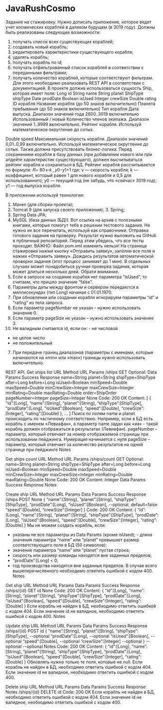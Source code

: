 # JavaRushCosmo
Задание на стажировку.
Нужно дописать приложение, которое ведет учет космических кораблей в далеком будущем (в 3019 году). Должны быть реализованы следующие возможности:
1. получать список всех существующих кораблей;
2. создавать новый корабль;
3. редактировать характеристики существующего корабля;
4. удалять корабль;
5. получать корабль по id;
6. получать отфильтрованный список кораблей в соответствии с переданными
фильтрами;
7. получать количество кораблей, которые соответствуют фильтрам.
Для этого необходимо реализовать REST API в соответствии с документацией. В проекте должна использоваться сущность Ship, которая имеет поля:
   Long id
String name
String planet ShipType shipType Date prodDate
Boolean isUsed
Integer crewSize Double rating
ID корабля
Название корабля (до 50 знаков включительно) Планета пребывания (до 50 знаков включительно) Тип корабля
Дата выпуска.
Диапазон значений года 2800..3019 включительно Использованный / новый
Количество членов экипажа. Диапазон значений 1..9999 включительно.
Рейтинг корабля. Используй математическое округление до сотых.
          
Double speed
Максимальная скорость корабля. Диапазон значений 0,01..0,99 включительно. Используй математическое округление до сотых.
    Также должна присутствовать бизнес-логика:
Перед сохранением корабля в базу данных (при добавлении нового или при апдейте характеристик существующего), должен высчитываться рейтинг корабля и сохраняться в БД. Рейтинг корабля рассчитывается по формуле:
𝑅= 80·𝑣·𝑘 , 𝑦0−𝑦1+1
где:
v — скорость корабля;
k — коэффициент, который равен 1 для нового корабля и 0,5 для использованного; y0 — текущий год (не забудь, что «сейчас» 3019 год);
y1 — год выпуска корабля.
 
В приложении используй технологии:
1. Maven (для сборки проекта);
2. Tomcat 9 (для запуска своего приложения); 3. Spring;
4. Spring Data JPA;
5. MySQL (база данных (БД)).
Вот ссылка на архив с полезными книгами, которые помогут тебе в решении тестового задания. Не нужно их все перечитать, используй как справочники.
Отправка готового задания на проверку.
Результат нужно выложить на GitHub в публичный репозиторий.
Перед этим убедись, что все тесты проходят. ВАЖНО: Файл pom.xml изменять нельзя!
На странице стажировки нажми кнопку «Отправить заявку», заполни все поля и нажми «Отправить заявку». Дождись результатов автоматической проверки задания (этот процесс занимает до 1 мин). В отдельных случаях может понадобиться ручная проверка задания, которая может длиться несколько дней.
Обрати внимание.
1. Если в запросе на создание корабля нет параметра “isUsed”, то считаем, что пришло значение “false”.
2. Параметры даты между фронтом и сервером передаются в миллисекундах (тип Long) начиная с 01.01.1970.
3. При обновлении или создании корабля игнорируем параметры “id” и “rating” из тела запроса.
4. Если параметр pageNumber не указан – нужно использовать значение 0.
5. Если параметр pageSize не указан – нужно использовать значение 3.
6. Не валидным считается id, если он: - не числовой
- не целое число
- не положительный
7. При передаче границ диапазонов (параметры с именами, которые начинаются на «min» или «max») границы нужно использовать включительно.
  
REST API.
Get ships list
   URL Method URL Params
/ships
GET
Optional:
         Data Params Success Response
name=String planet=String shipType=ShipType after=Long before=Long isUsed=Boolean minSpeed=Double maxSpeed=Double minCrewSize=Integer maxCrewSize=Integer minRating=Double maxRating=Double order=ShipOrder pageNumber=Integer pageSize=Integer
None
Code: 200 OK Content: [
{
“id”:[Long], “name”:[String], “planet”:[String], “shipType”:[ShipType], “prodDate”:[Long], “isUsed”:[Boolean], “speed”:[Double], “crewSize”:[Integer], “rating”:[Double]
},
... ]
Поиск по полям name и planet происходить по частичному соответствию. Например, если в БД есть корабль с именем «Левиафан», а параметр name задан как «иа» - такой корабль должен отображаться в результатах (Левиафан).
pageNumber – параметр, который отвечает за номер отображаемой страницы при использовании пейджинга. Нумерация начинается с нуля
pageSize – параметр, который отвечает за количество результатов на одной странице при пейджинге
          Notes
  
Get ships count
   URL Method URL Params
/ships/count
GET
Optional:
name=String planet=String shipType=ShipType after=Long before=Long isUsed=Boolean minSpeed=Double maxSpeed=Double minCrewSize=Integer maxCrewSize=Integer minRating=Double maxRating=Double
None
Code: 200 OK Content: Integer
         Data Params Success Response
Notes
      
Create ship
   URL Method URL Params Data Params
Success Response
/ships POST None {
“name”:[String],
“planet”:[String],
“shipType”:[ShipType],
“prodDate”:[Long],
“isUsed”:[Boolean], --optional, default=false “speed”:[Double],
“crewSize”:[Integer] }
Code: 200 OK Content: {
“id”:[Long], “name”:[String], “planet”:[String], “shipType”:[ShipType], “prodDate”:[Long], “isUsed”:[Boolean], “speed”:[Double], “crewSize”:[Integer], “rating”:[Double]
}
Мы не можем создать корабль, если:
- указаны не все параметры из Data Params (кроме isUsed); - длина значения параметра “name” или “planet” превышает размер соответствующего поля в БД (50 символов);
- значение параметра “name” или “planet” пустая строка;
- скорость или размер команды находятся вне заданных пределов;
- “prodDate”:[Long] < 0;
- год производства находятся вне заданных пределов.
В случае всего вышеперечисленного необходимо ответить ошибкой с кодом 400.
                   Notes
  
Get ship
   URL
Method
URL Params Data Params Success Response
/ships/{id} GET
id
None
Code: 200 OK Content: {
“id”:[Long], “name”:[String], “planet”:[String], “shipType”:[ShipType], “prodDate”:[Long], “isUsed”:[Boolean], “speed”:[Double], “crewSize”:[Integer], “rating”:[Double]
}
Если корабль не найден в БД, необходимо ответить ошибкой с кодом 404.
Если значение id не валидное, необходимо ответить ошибкой с кодом 400.
                Notes
  
Update ship
   URL Method URL Params Data Params
Success Response
/ships/{id} POST
id
{
         “name”:[String], “planet”:[String], “shipType”:[ShipType], --optional “prodDate”:[Long], --optional “isUsed”:[Boolean], --optional “speed”:[Double], --optional “crewSize”:[Integer] --optional
}
--optional --optional
          Notes
Code: 200 OK Content: {
“id”:[Long], “name”:[String], “planet”:[String], “shipType”:[ShipType], “prodDate”:[Long], “isUsed”:[Boolean], “speed”:[Double], “crewSize”:[Integer], “rating”:[Double]
}
Обновлять нужно только те поля, которые не null.
Если корабль не найден в БД, необходимо ответить ошибкой с кодом 404.
Если значение id не валидное, необходимо ответить ошибкой с кодом 400.
  
Delete ship
   URL
Method
URL Params Data Params Success Response Notes
/ships/{id} DELETE id
Code: 200 OK
Если корабль не найден в БД, необходимо ответить ошибкой с кодом 404.
Если значение id не валидное, необходимо ответить ошибкой с кодом 400.
               
